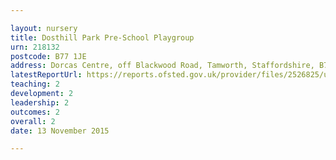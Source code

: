 ```yaml
---

layout: nursery
title: Dosthill Park Pre-School Playgroup
urn: 218132
postcode: B77 1JE
address: Dorcas Centre, off Blackwood Road, Tamworth, Staffordshire, B77 1JE
latestReportUrl: https://reports.ofsted.gov.uk/provider/files/2526825/urn/218132.pdf
teaching: 2
development: 2
leadership: 2
outcomes: 2
overall: 2
date: 13 November 2015

---
```

